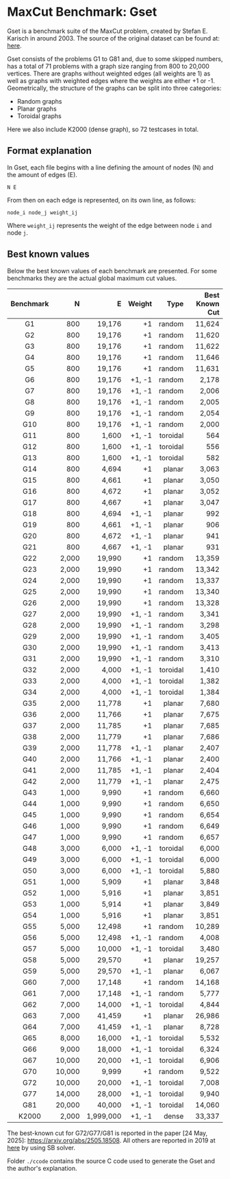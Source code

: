 # MaxCut Benchmark: Gset

Gset is a benchmark suite of the MaxCut problem, created by Stefan E. Karisch in around 2003. The source of the original dataset can be found at: [here](https://web.stanford.edu/~yyye/yyye/Gset/).

Gset consists of the problems G1 to G81 and, due to some skipped numbers, has a total of 71 problems with a graph size ranging from 800 to 20,000 vertices.
There are graphs without weighted edges (all weights are 1) as well as graphs with weighted edges where the weights are either +1 or -1.
Geometrically, the structure of the graphs can be split into three categories:

- Random graphs
- Planar graphs
- Toroidal graphs

Here we also include K2000 (dense graph), so 72 testcases in total.

## Format explanation
In Gset, each file begins with a line defining the amount of nodes (N) and the amount of edges (E).

``
N E
``

From then on each edge is represented, on its own line, as follows:

``
node_i node_j weight_ij
``

Where ``weight_ij`` represents the weight of the edge between node `i` and node `j`.

## Best known values
Below the best known values of each benchmark are presented. For some benchmarks they are the actual global maximum cut values.

| **Benchmark** | **N**  | **E** | **Weight**  | **Type** | **Best Known Cut** |
| :-: | -: | -: | -: | -: | -: |
| G1 | 800 | 19,176 | +1 | random | 11,624 |
| G2 | 800 | 19,176 | +1 | random | 11,620 |
| G3 | 800 | 19,176 | +1 | random | 11,622 |
| G4 | 800 | 19,176 | +1 | random | 11,646 |
| G5 | 800 | 19,176 | +1 | random | 11,631 |
| G6 | 800 | 19,176 | +1, -1 | random | 2,178 |
| G7 | 800 | 19,176 | +1, -1 | random | 2,006 |
| G8 | 800 | 19,176 | +1, -1 | random | 2,005 |
| G9 | 800 | 19,176 | +1, -1 | random | 2,054 |
| G10 | 800 | 19,176 | +1, -1 | random | 2,000 |
| G11 | 800 | 1,600 | +1, -1 | toroidal | 564 |
| G12 | 800 | 1,600 | +1, -1 | toroidal | 556 |
| G13 | 800 | 1,600 | +1, -1 | toroidal | 582 |
| G14 | 800 | 4,694 | +1 | planar | 3,063 |
| G15 | 800 | 4,661 | +1 | planar | 3,050 |
| G16 | 800 | 4,672 | +1 | planar | 3,052 |
| G17 | 800 | 4,667 | +1 | planar | 3,047 |
| G18 | 800 | 4,694 | +1, -1 | planar | 992 |
| G19 | 800 | 4,661 | +1, -1 | planar | 906 |
| G20 | 800 | 4,672 | +1, -1 | planar | 941 |
| G21 | 800 | 4,667 | +1, -1 | planar | 931 |
| G22 | 2,000 | 19,990 | +1 | random | 13,359 |
| G23 | 2,000 | 19,990 | +1 | random | 13,342 |
| G24 | 2,000 | 19,990 | +1 | random | 13,337 |
| G25 | 2,000 | 19,990 | +1 | random | 13,340 |
| G26 | 2,000 | 19,990 | +1 | random | 13,328 |
| G27 | 2,000 | 19,990 | +1, -1 | random | 3,341 |
| G28 | 2,000 | 19,990 | +1, -1 | random | 3,298 |
| G29 | 2,000 | 19,990 | +1, -1 | random | 3,405 |
| G30 | 2,000 | 19,990 | +1, -1 | random | 3,413 |
| G31 | 2,000 | 19,990 | +1, -1 | random | 3,310 |
| G32 | 2,000 | 4,000 | +1, -1 | toroidal | 1,410 |
| G33 | 2,000 | 4,000 | +1, -1 | toroidal | 1,382 |
| G34 | 2,000 | 4,000 | +1, -1 | toroidal | 1,384 |
| G35 | 2,000 | 11,778 | +1 | planar | 7,680 |
| G36 | 2,000 | 11,766 | +1 | planar | 7,675 |
| G37 | 2,000 | 11,785 | +1 | planar | 7,685 |
| G38 | 2,000 | 11,779 | +1 | planar | 7,686 |
| G39 | 2,000 | 11,778 | +1, -1 | planar | 2,407 |
| G40 | 2,000 | 11,766 | +1, -1 | planar | 2,400 |
| G41 | 2,000 | 11,785 | +1, -1 | planar | 2,404 |
| G42 | 2,000 | 11,779 | +1, -1 | planar | 2,475 |
| G43 | 1,000 | 9,990 | +1 | random | 6,660 |
| G44 | 1,000 | 9,990 | +1 | random | 6,650 |
| G45 | 1,000 | 9,990 | +1 | random | 6,654 |
| G46 | 1,000 | 9,990 | +1 | random | 6,649 |
| G47 | 1,000 | 9,990 | +1 | random | 6,657 |
| G48 | 3,000 | 6,000 | +1, -1 | toroidal | 6,000 |
| G49 | 3,000 | 6,000 | +1, -1 | toroidal | 6,000 |
| G50 | 3,000 | 6,000 | +1, -1 | toroidal | 5,880 |
| G51 | 1,000 | 5,909 | +1 | planar | 3,848 |
| G52 | 1,000 | 5,916 | +1 | planar | 3,851 |
| G53 | 1,000 | 5,914 | +1 | planar | 3,849 |
| G54 | 1,000 | 5,916 | +1 | planar | 3,851 |
| G55 | 5,000 | 12,498 | +1 | random | 10,289 |
| G56 | 5,000 | 12,498 | +1, -1 | random | 4,008 |
| G57 | 5,000 | 10,000 | +1, -1 | toroidal | 3,480 |
| G58 | 5,000 | 29,570 | +1 | planar | 19,257 |
| G59 | 5,000 | 29,570 | +1, -1 | planar | 6,067 |
| G60 | 7,000 | 17,148 | +1 | random | 14,168 |
| G61 | 7,000 | 17,148 | +1, -1 | random | 5,777 |
| G62 | 7,000 | 14,000 | +1, -1 | toroidal | 4,844 |
| G63 | 7,000 | 41,459 | +1 | planar | 26,986 |
| G64 | 7,000 | 41,459 | +1, -1 | planar | 8,728 |
| G65 | 8,000 | 16,000 | +1, -1 | toroidal | 5,532 |
| G66 | 9,000 | 18,000 | +1, -1 | toroidal | 6,324 |
| G67 | 10,000 | 20,000 | +1, -1 | toroidal | 6,906 |
| G70 | 10,000 | 9,999 | +1 | random | 9,522 |
| G72 | 10,000 | 20,000 | +1, -1 | toroidal | 7,008 |
| G77 | 14,000 | 28,000 | +1, -1 | toroidal | 9,940 |
| G81 | 20,000 | 40,000 | +1, -1 | toroidal | 14,060 |
|K2000 | 2,000 | 1,999,000 | +1, -1 | dense | 33,337 |

The best-known cut for G72/G77/G81 is reported in the paper [24 May, 2025]: https://arxiv.org/abs/2505.18508. All others are reported in 2019 at [here](https://medium.com/toshiba-sbm/benchmarking-the-max-cut-problem-on-the-simulated-bifurcation-machine-e26e1127c0b0) by using SB solver.

Folder `./ccode` contains the source C code used to generate the Gset and the author's explanation.